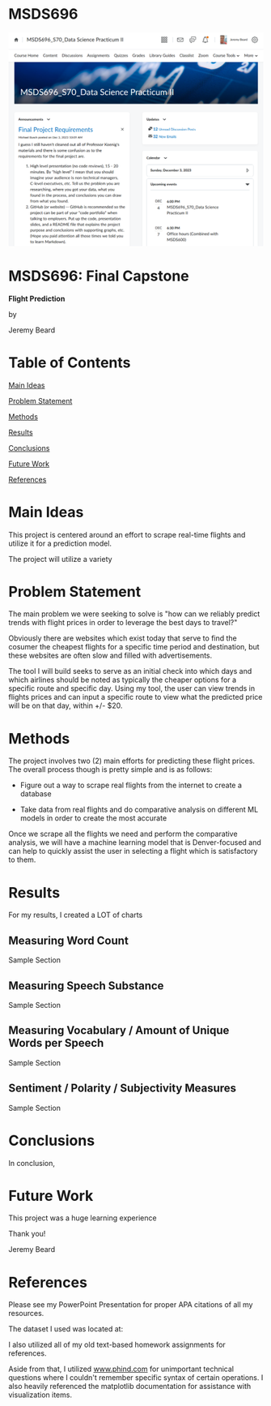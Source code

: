 # MSDS696

![Sample Image](output/sample.png)

# MSDS696: Final Capstone

**Flight Prediction**

by

Jeremy Beard

# Table of Contents

[Main Ideas](#mainideas)

[Problem Statement](#problemstatement)

[Methods](#methods)

[Results](#results)

[Conclusions](#conclusions)

[Future Work](#future)

[References](#references)


<a name="mainideas"/>

# Main Ideas
This project is centered around an effort to scrape real-time flights and utilize it for a prediction model.

The project will utilize a variety 

<a name="problemstatement"/>

# Problem Statement

The main problem we were seeking to solve is "how can we reliably predict trends with flight prices in order to leverage the best days to travel?" 

Obviously there are websites which exist today that serve to find the cosumer the cheapest flights for a specific time period and destination, but these websites are often slow and filled with advertisements. 

The tool I will build seeks to serve as an initial check into which days and which airlines should be noted as typically the cheaper options for a specific route and specific day. Using my tool, the user can view trends in flights prices and can input a specific route to view what the predicted price will be on that day, within +/- $20. 

<a name="methods"/>

# Methods

The project involves two (2) main efforts for predicting these flight prices. The overall process though is pretty simple and is as follows:

* Figure out a way to scrape real flights from the internet to create a database

* Take data from real flights and do comparative analysis on different ML models in order to create the most accurate 

Once we scrape all the flights we need and perform the comparative analysis, we will have a machine learning model that is Denver-focused and can help to quickly assist the user in selecting a flight which is satisfactory to them. 

<a name="results"/>

# Results

For my results, I created a LOT of charts

## Measuring Word Count 

Sample Section

## Measuring Speech Substance

Sample Section

## Measuring Vocabulary / Amount of Unique Words per Speech

Sample Section

## Sentiment / Polarity / Subjectivity Measures

Sample Section

<a name="conclusions"/>

# Conclusions

In conclusion, 

<a name="future"/>

# Future Work

This project was a huge learning experience 

Thank you!

Jeremy Beard 


<a name="references"/>

# References

Please see my PowerPoint Presentation for proper APA citations of all my resources.

The dataset I used was located at: 


I also utilized all of my old text-based homework assignments for references.

Aside from that, I utilized www.phind.com for unimportant technical questions where I couldn't remember specific syntax of certain operations. I also heavily referenced the matplotlib documentation for assistance with visualization items. 







